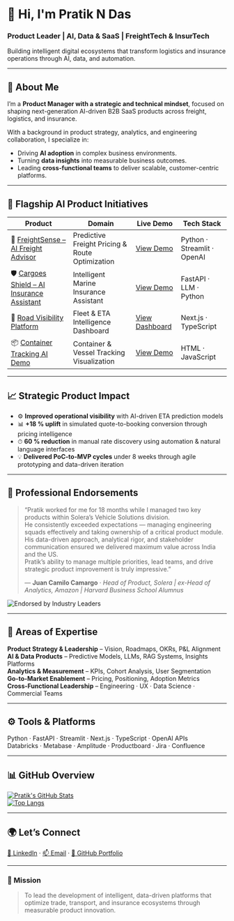 # 👋 Hi, I'm Pratik N Das  
### Product Leader | AI, Data & SaaS | FreightTech & InsurTech  

Building intelligent digital ecosystems that transform logistics and insurance operations through AI, data, and automation.

---

## 🧭 About Me
I’m a **Product Manager with a strategic and technical mindset**, focused on shaping next-generation AI-driven B2B SaaS products across freight, logistics, and insurance.  

With a background in product strategy, analytics, and engineering collaboration, I specialize in:
- Driving **AI adoption** in complex business environments.  
- Turning **data insights** into measurable business outcomes.  
- Leading **cross-functional teams** to deliver scalable, customer-centric platforms.  

---

## 🧩 Flagship AI Product Initiatives

| Product | Domain | Live Demo | Tech Stack |
|----------|---------|-----------|-------------|
| 🧠 [FreightSense – AI Freight Advisor](https://github.com/pratikndas-pm/FreightSense-AI-Freight-Advisor) | Predictive Freight Pricing & Route Optimization | [View Demo](https://freightsense-ai-freight-advisor.vercel.app/) | Python · Streamlit · OpenAI |
| 🛡️ [Cargoes Shield – AI Insurance Assistant](https://github.com/pratikndas-pm/Cargoes-Shield-AI-Assistant) | Intelligent Marine Insurance Assistant | [View Demo](https://cargoes-shield-ai-assistant.vercel.app/) | FastAPI · LLM · Python |
| 🚛 [Road Visibility Platform](https://github.com/pratikndas-pm/Road-Visibility-Platform) | Fleet & ETA Intelligence Dashboard | [View Dashboard](https://road-visibility-platform-xzn7.vercel.app/dashboard) | Next.js · TypeScript |
| 📦 [Container Tracking AI Demo](https://github.com/pratikndas-pm/Container-Tracking-AI-Demo) | Container & Vessel Tracking Visualization | [View Demo](https://container-tracking-ai-demo.vercel.app/) | HTML · JavaScript |

---

## 📈 Strategic Product Impact
- ⚙️ **Improved operational visibility** with AI-driven ETA prediction models  
- 📊 **+18 % uplift** in simulated quote-to-booking conversion through pricing intelligence  
- ⏱ **60 % reduction** in manual rate discovery using automation & natural language interfaces  
- 💡 **Delivered PoC-to-MVP cycles** under 8 weeks through agile prototyping and data-driven iteration  

---

## 🏅 Professional Endorsements  

> “Pratik worked for me for 18 months while I managed two key products within Solera’s Vehicle Solutions division.  
> He consistently exceeded expectations — managing engineering squads effectively and taking ownership of a critical product module.  
> His data-driven approach, analytical rigor, and stakeholder communication ensured we delivered maximum value across India and the US.  
> Pratik’s ability to manage multiple priorities, lead teams, and drive strategic product improvement is truly impressive.”  
>  
> — **Juan Camilo Camargo** · *Head of Product, Solera | ex-Head of Analytics, Amazon | Harvard Business School Alumnus*

![Endorsed by Industry Leaders](https://img.shields.io/badge/Endorsed%20by-Head%20of%20Analytics%20Amazon%20(Harvard%20Alumnus)-green?style=for-the-badge)

---

## 🧠 Areas of Expertise  
**Product Strategy & Leadership** – Vision, Roadmaps, OKRs, P&L Alignment  
**AI & Data Products** – Predictive Models, LLMs, RAG Systems, Insights Platforms  
**Analytics & Measurement** – KPIs, Cohort Analysis, User Segmentation  
**Go-to-Market Enablement** – Pricing, Positioning, Adoption Metrics  
**Cross-Functional Leadership** – Engineering · UX · Data Science · Commercial Teams  

---

## ⚙️ Tools & Platforms  
Python · FastAPI · Streamlit · Next.js · TypeScript · OpenAI APIs  
Databricks · Metabase · Amplitude · Productboard · Jira · Confluence  

---

## 📊 GitHub Overview  
[![Pratik's GitHub Stats](https://github-readme-stats.vercel.app/api?username=pratikndas-pm&show_icons=true&theme=transparent)](https://github.com/pratikndas-pm)  
[![Top Langs](https://github-readme-stats.vercel.app/api/top-langs/?username=pratikndas-pm&layout=compact&theme=transparent)](https://github.com/pratikndas-pm)

---

## 🌍 Let’s Connect  
[💼 LinkedIn](https://www.linkedin.com/in/pratik-das-80aab027/) · [📫 Email](mailto:pratikdas@gmail.com) · [📁 GitHub Portfolio](https://github.com/pratikndas-pm?tab=repositories)

---

### 🎯 Mission
> To lead the development of intelligent, data-driven platforms that optimize trade, transport, and insurance ecosystems through measurable product innovation.
